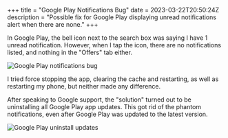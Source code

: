 +++
title = "Google Play Notifications Bug"
date = 2023-03-22T20:50:24Z
description = "Possible fix for Google Play displaying unread notifications alert when there are none."
+++

In Google Play, the bell icon next to the search box was saying I have 1 unread
notification. However, when I tap the icon, there are no notifications listed, and
nothing in the "Offers" tab either.

![Google Play notifications bug](/images/google-play-notifications-bug-1.jpg)

I tried force stopping the app, clearing the cache and restarting, as well as
restarting my phone, but neither made any difference.

After speaking to Google support, the "solution" turned out to be uninstalling
all Google Play app updates. This got rid of the phantom notifications, even
after Google Play was updated to the latest version.

![Google Play uninstall updates](/images/google-play-notifications-bug-2.jpg)
